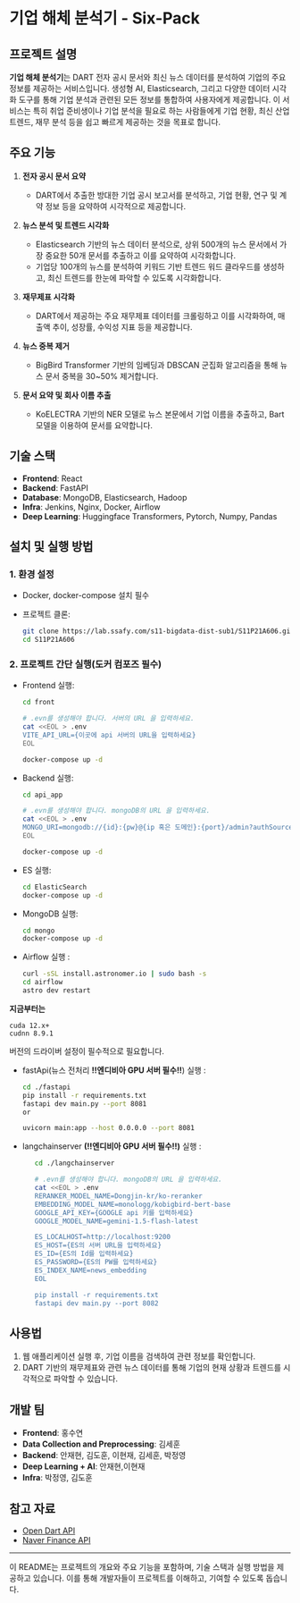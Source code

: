 # 기업 해체 분석기 - Six-Pack

## 프로젝트 설명
**기업 해체 분석기**는 DART 전자 공시 문서와 최신 뉴스 데이터를 분석하여 기업의 주요 정보를 제공하는 서비스입니다. 생성형 AI, Elasticsearch, 그리고 다양한 데이터 시각화 도구를 통해 기업 분석과 관련된 모든 정보를 통합하여 사용자에게 제공합니다. 이 서비스는 특히 취업 준비생이나 기업 분석을 필요로 하는 사람들에게 기업 현황, 최신 산업 트렌드, 재무 분석 등을 쉽고 빠르게 제공하는 것을 목표로 합니다.

## 주요 기능
1. **전자 공시 문서 요약**
   - DART에서 추출한 방대한 기업 공시 보고서를 분석하고, 기업 현황, 연구 및 계약 정보 등을 요약하여 시각적으로 제공합니다.

2. **뉴스 분석 및 트렌드 시각화**
   - Elasticsearch 기반의 뉴스 데이터 분석으로, 상위 500개의 뉴스 문서에서 가장 중요한 50개 문서를 추출하고 이를 요약하여 시각화합니다.
   - 기업당 100개의 뉴스를 분석하여 키워드 기반 트렌드 워드 클라우드를 생성하고, 최신 트렌드를 한눈에 파악할 수 있도록 시각화합니다.

3. **재무제표 시각화**
   - DART에서 제공하는 주요 재무제표 데이터를 크롤링하고 이를 시각화하여, 매출액 추이, 성장률, 수익성 지표 등을 제공합니다.

4. **뉴스 중복 제거**
   - BigBird Transformer 기반의 임베딩과 DBSCAN 군집화 알고리즘을 통해 뉴스 문서 중복을 30~50% 제거합니다.

5. **문서 요약 및 회사 이름 추출**
   - KoELECTRA 기반의 NER 모델로 뉴스 본문에서 기업 이름을 추출하고, Bart 모델을 이용하여 문서를 요약합니다.

## 기술 스택
- **Frontend**: React
- **Backend**: FastAPI
- **Database**: MongoDB, Elasticsearch, Hadoop
- **Infra**: Jenkins, Nginx, Docker, Airflow
- **Deep Learning**: Huggingface Transformers, Pytorch, Numpy, Pandas

## 설치 및 실행 방법
### 1. 환경 설정
   - Docker, docker-compose 설치 필수

   - 프로젝트 클론:
     ```bash
     git clone https://lab.ssafy.com/s11-bigdata-dist-sub1/S11P21A606.git
     cd S11P21A606
     ```

### 2. 프로젝트 간단 실행(도커 컴포즈 필수)
   - Frontend 실행:
     ```bash
     cd front

     # .evn를 생성해야 합니다. 서버의 URL 을 입력하세요.
     cat <<EOL > .env
     VITE_API_URL={이곳에 api 서버의 URL을 입력하세요}
     EOL
     
     docker-compose up -d
     ```
   - Backend 실행:
     ```bash
     cd api_app

     # .evn를 생성해야 합니다. mongoDB의 URL 을 입력하세요.
     cat <<EOL > .env
     MONGO_URI=mongodb://{id}:{pw}@{ip 혹은 도메인}:{port}/admin?authSource=admin
     EOL

     docker-compose up -d
     ```
   - ES 실행:
      ```bash
      cd ElasticSearch
      docker-compose up -d
      ```
   - MongoDB 실행:
      ```bash
      cd mongo
      docker-compose up -d
      ```
   - Airflow 실행 : 
      ```bash
      curl -sSL install.astronomer.io | sudo bash -s
      cd airflow
      astro dev restart

      ```

   **지금부터는**
   ```
   cuda 12.x+
   cudnn 8.9.1
   ```
   버전의 드라이버 설정이 필수적으로 필요합니다. 

   - fastApi(뉴스 전처리 **!!엔디비아 GPU 서버 필수!!**) 실행 : 
      ```bash
      cd ./fastapi
      pip install -r requirements.txt
      fastapi dev main.py --port 8081 
      or

      uvicorn main:app --host 0.0.0.0 --port 8081
      ```
   - langchainserver **(!!엔디비아 GPU 서버 필수!!)** 실행 : 
      ```bash
         cd ./langchainserver

         # .evn를 생성해야 합니다. mongoDB의 URL 을 입력하세요.
         cat <<EOL > .env
         RERANKER_MODEL_NAME=Dongjin-kr/ko-reranker
         EMBEDDING_MODEL_NAME=monologg/kobigbird-bert-base
         GOOGLE_API_KEY={GOOGLE api 키를 입력하세요}
         GOOGLE_MODEL_NAME=gemini-1.5-flash-latest

         ES_LOCALHOST=http://localhost:9200
         ES_HOST={ES의 서버 URL을 입력하세요}
         ES_ID={ES의 Id를 입력하세요}
         ES_PASSWORD={ES의 PW를 입력하세요}
         ES_INDEX_NAME=news_embedding
         EOL

         pip install -r requirements.txt
         fastapi dev main.py --port 8082
      ```

## 사용법
1. 웹 애플리케이션 실행 후, 기업 이름을 검색하여 관련 정보를 확인합니다.
2. DART 기반의 재무제표와 관련 뉴스 데이터를 통해 기업의 현재 상황과 트렌드를 시각적으로 파악할 수 있습니다.


## 개발 팀
- **Frontend**: 홍수연
- **Data Collection and Preprocessing**: 김세훈
- **Backend**: 안재현, 김도훈, 이현재, 김세훈, 박정영
- **Deep Learning + AI**: 안재현,이현재
- **Infra**: 박정영, 김도훈

## 참고 자료
- [Open Dart API](https://dart.fss.or.kr)
- [Naver Finance API](https://finance.naver.com)

---

이 README는 프로젝트의 개요와 주요 기능을 포함하며, 기술 스택과 실행 방법을 제공하고 있습니다. 이를 통해 개발자들이 프로젝트를 이해하고, 기여할 수 있도록 돕습니다.
